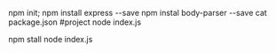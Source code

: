 npm init;
npm install express --save
npm instal body-parser --save
cat package.json
#project
node index.js




npm stall
node index.js
